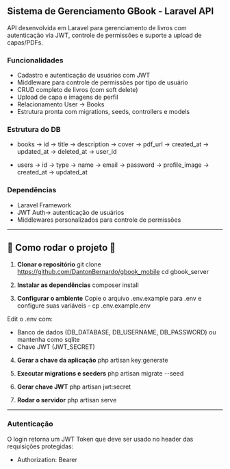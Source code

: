 ## Sistema de Gerenciamento GBook - Laravel API
API desenvolvida em Laravel para gerenciamento de livros com autenticação via JWT, controle de permissões e suporte a upload de capas/PDFs.

### Funcionalidades
  - Cadastro e autenticação de usuários com JWT
  - Middleware para controle de permissões por tipo de usuário
  - CRUD completo de livros (com soft delete)
  - Upload de capa e imagens de perfil
  - Relacionamento User → Books
  - Estrutura pronta com migrations, seeds, controllers e models

### Estrutura do DB
  - books
    -> id
    -> title
    -> description
    -> cover
    -> pdf_url
    -> created_at
    -> updated_at
    -> deleted_at
    -> user_id

  - users
    -> id
    -> type
    -> name
    -> email
    -> password
    -> profile_image
    -> created_at
    -> updated_at

### Dependências
  - Laravel Framework
  - JWT Auth→ autenticação de usuários
  - Middlewares personalizados para controle de permissões

---

## 🚀 Como rodar o projeto 🚀
1. **Clonar o repositório**
git clone https://github.com/DantonBernardo/gbook_mobile
cd gbook_server

2. **Instalar as dependências**
composer install

3. **Configurar o ambiente**
Copie o arquivo .env.example para .env e configure suas variáveis - cp .env.example.env

Edit o .env com:
  - Banco de dados (DB_DATABASE, DB_USERNAME, DB_PASSWORD) ou mantenha como sqlite
  - Chave JWT (JWT_SECRET)

4. **Gerar a chave da aplicação**
php artisan key:generate

5. **Executar migrations e seeders**
php artisan migrate --seed

6. **Gerar chave JWT**
php artisan jwt:secret

7. **Rodar o servidor**
php artisan serve

---

### Autenticação
O login retorna um JWT Token que deve ser usado no header das requisições protegidas:
  - Authorization: Bearer <token>